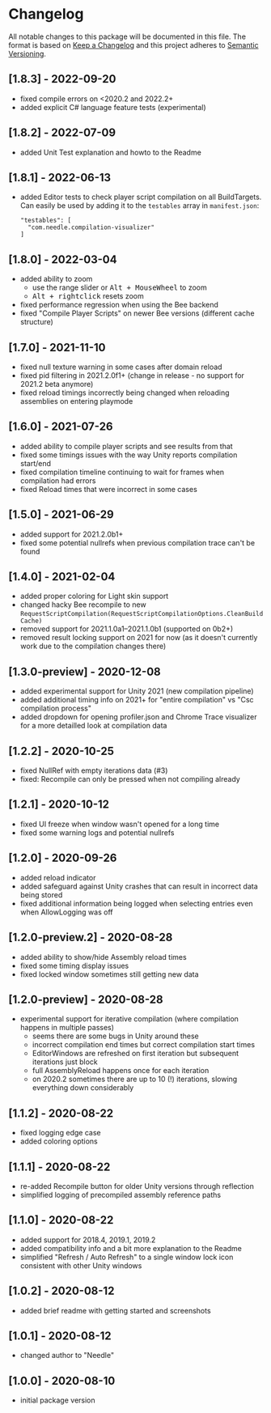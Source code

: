 # Changelog
All notable changes to this package will be documented in this file.
The format is based on [Keep a Changelog](http://keepachangelog.com/en/1.0.0/) and this project adheres to [Semantic Versioning](http://semver.org/spec/v2.0.0.html).

## [1.8.3] - 2022-09-20
- fixed compile errors on <2020.2 and 2022.2+
- added explicit C# language feature tests (experimental)

## [1.8.2] - 2022-07-09
- added Unit Test explanation and howto to the Readme

## [1.8.1] - 2022-06-13
- added Editor tests to check player script compilation on all BuildTargets. 
  Can easily be used by adding it to the `testables` array in `manifest.json`:
  ```
  "testables": [
    "com.needle.compilation-visualizer"
  ]
  ```

## [1.8.0] - 2022-03-04
- added ability to zoom
  - use the range slider or <kbd>Alt + MouseWheel</kbd> to zoom
  - <kbd>Alt + rightclick</kbd> resets zoom
- fixed performance regression when using the Bee backend
- fixed "Compile Player Scripts" on newer Bee versions (different cache structure)

## [1.7.0] - 2021-11-10
- fixed null texture warning in some cases after domain reload
- fixed pid filtering in 2021.2.0f1+ (change in release - no support for 2021.2 beta anymore)
- fixed reload timings incorrectly being changed when reloading assemblies on entering playmode

## [1.6.0] - 2021-07-26
- added ability to compile player scripts and see results from that
- fixed some timings issues with the way Unity reports compilation start/end
- fixed compilation timeline continuing to wait for frames when compilation had errors
- fixed Reload times that were incorrect in some cases

## [1.5.0] - 2021-06-29
- added support for 2021.2.0b1+
- fixed some potential nullrefs when previous compilation trace can't be found

## [1.4.0] - 2021-02-04
- added proper coloring for Light skin support
- changed hacky Bee recompile to new `RequestScriptCompilation(RequestScriptCompilationOptions.CleanBuildCache)`
- removed support for 2021.1.0a1–2021.1.0b1 (supported on 0b2+)
- removed result locking support on 2021 for now (as it doesn't currently work due to the compilation changes there)

## [1.3.0-preview] - 2020-12-08
- added experimental support for Unity 2021 (new compilation pipeline)
- added additional timing info on 2021+ for "entire compilation" vs "Csc compilation process"
- added dropdown for opening profiler.json and Chrome Trace visualizer for a more detailled look at compilation data

## [1.2.2] - 2020-10-25
- fixed NullRef with empty iterations data (#3)
- fixed: Recompile can only be pressed when not compiling already

## [1.2.1] - 2020-10-12
- fixed UI freeze when window wasn't opened for a long time
- fixed some warning logs and potential nullrefs

## [1.2.0] - 2020-09-26
- added reload indicator
- added safeguard against Unity crashes that can result in incorrect data being stored
- fixed additional information being logged when selecting entries even when AllowLogging was off

## [1.2.0-preview.2] - 2020-08-28
- added ability to show/hide Assembly reload times
- fixed some timing display issues
- fixed locked window sometimes still getting new data

## [1.2.0-preview] - 2020-08-28
- experimental support for iterative compilation (where compilation happens in multiple passes)
  - seems there are some bugs in Unity around these
  - incorrect compilation end times but correct compilation start times
  - EditorWindows are refreshed on first iteration but subsequent iterations just block
  - full AssemblyReload happens once for each iteration
  - on 2020.2 sometimes there are up to 10 (!) iterations, slowing everything down considerably

## [1.1.2] - 2020-08-22
- fixed logging edge case
- added coloring options

## [1.1.1] - 2020-08-22
- re-added Recompile button for older Unity versions through reflection
- simplified logging of precompiled assembly reference paths

## [1.1.0] - 2020-08-22
- added support for 2018.4, 2019.1, 2019.2
- added compatibility info and a bit more explanation to the Readme
- simplified "Refresh / Auto Refresh" to a single window lock icon consistent with other Unity windows

## [1.0.2] - 2020-08-12
- added brief readme with getting started and screenshots

## [1.0.1] - 2020-08-12
- changed author to "Needle"

## [1.0.0] - 2020-08-10
- initial package version